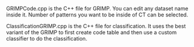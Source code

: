 GRIMPCode.cpp is the C++ file for GRIMP. 
You can edit any dataset name inside it.
Number of patterns you want to be inside of CT can be selected.

ClassificationGRIMP.cpp is the C++ file for classification.
It uses the best variant of the GRIMP to first create code table and then use a custom classifier to do the classification.

